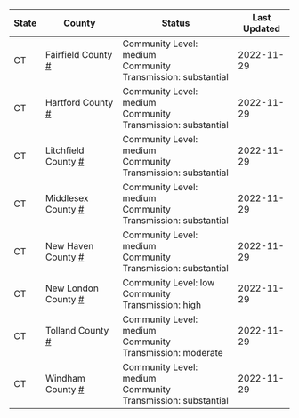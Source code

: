State | County | Status | Last Updated
--- | --- | --- | --- 
CT | Fairfield County <a href="#fairfield_county">#</a> | <a name="fairfield_county"></a>Community Level: medium<br/>Community Transmission: substantial | 2022-11-29
CT | Hartford County <a href="#hartford_county">#</a> | <a name="hartford_county"></a>Community Level: medium<br/>Community Transmission: substantial | 2022-11-29
CT | Litchfield County <a href="#litchfield_county">#</a> | <a name="litchfield_county"></a>Community Level: medium<br/>Community Transmission: substantial | 2022-11-29
CT | Middlesex County <a href="#middlesex_county">#</a> | <a name="middlesex_county"></a>Community Level: medium<br/>Community Transmission: substantial | 2022-11-29
CT | New Haven County <a href="#new_haven_county">#</a> | <a name="new_haven_county"></a>Community Level: medium<br/>Community Transmission: substantial | 2022-11-29
CT | New London County <a href="#new_london_county">#</a> | <a name="new_london_county"></a>Community Level: low<br/>Community Transmission: high | 2022-11-29
CT | Tolland County <a href="#tolland_county">#</a> | <a name="tolland_county"></a>Community Level: medium<br/>Community Transmission: moderate | 2022-11-29
CT | Windham County <a href="#windham_county">#</a> | <a name="windham_county"></a>Community Level: medium<br/>Community Transmission: substantial | 2022-11-29
